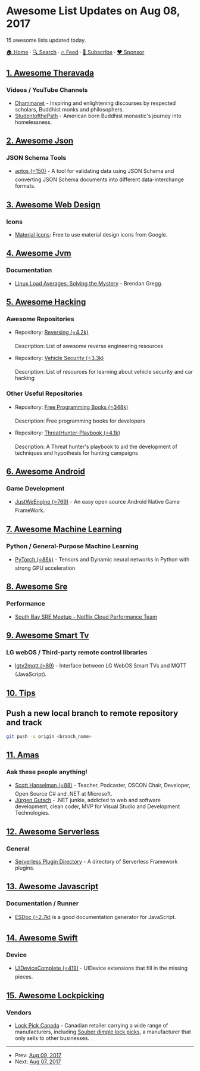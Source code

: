 # Awesome List Updates on Aug 08, 2017

15 awesome lists updated today.

[🏠 Home](/README.md) · [🔍 Search](https://www.trackawesomelist.com/search/) · [🔥 Feed](https://www.trackawesomelist.com/rss.xml) · [📮 Subscribe](https://trackawesomelist.us17.list-manage.com/subscribe?u=d2f0117aa829c83a63ec63c2f&id=36a103854c) · [❤️  Sponsor](https://github.com/sponsors/theowenyoung)



## [1. Awesome Theravada](/content/johnjago/awesome-theravada/README.md)

### Videos / YouTube Channels

*   [Dhammanet](https://www.youtube.com/user/dhammanet/videos) - Inspiring and enlightening discourses by respected scholars, Buddhist monks and philosophers.
*   [StudentofthePath](https://www.youtube.com/user/StudentofthePath/videos) - American born Buddhist monastic's journey into homelessness.

## [2. Awesome Json](/content/burningtree/awesome-json/README.md)

### JSON Schema Tools

*   [aptos (⭐150)](https://github.com/pennsignals/aptos) - A tool for validating data using JSON Schema and converting JSON Schema documents into different data-interchange formats.

## [3. Awesome Web Design](/content/nicolesaidy/awesome-web-design/README.md)

### Icons

*   [Material Icons](https://material.io/icons/): Free to use material design icons from Google.

## [4. Awesome Jvm](/content/deephacks/awesome-jvm/README.md)

### Documentation

*   [Linux Load Averages: Solving the Mystery](http://www.brendangregg.com/blog/2017-08-08/linux-load-averages.html) - Brendan Gregg.

## [5. Awesome Hacking](/content/Hack-with-Github/Awesome-Hacking/README.md)

### Awesome Repositories

- Repository: [Reversing (⭐4.2k)](https://github.com/fdivrp/awesome-reversing)

  Description: List of awesome reverse engineering resources


- Repository: [Vehicle Security (⭐3.3k)](https://github.com/jaredthecoder/awesome-vehicle-security)

  Description: List of resources for learning about vehicle security and car hacking



### Other Useful Repositories

- Repository: [Free Programming Books (⭐348k)](https://github.com/EbookFoundation/free-programming-books)

  Description: Free programming books for developers


- Repository: [ThreatHunter-Playbook (⭐4.1k)](https://github.com/Cyb3rWard0g/ThreatHunter-Playbook)

  Description: A Threat hunter's playbook to aid the development of techniques and hypothesis for hunting campaigns



## [6. Awesome Android](/content/JStumpp/awesome-android/README.md)

### Game Development

*   [JustWeEngine (⭐769)](https://github.com/lfkdsk/JustWeEngine) - An easy open source Android Native Game FrameWork.

## [7. Awesome Machine Learning](/content/josephmisiti/awesome-machine-learning/README.md)

### Python / General-Purpose Machine Learning

*   [PyTorch (⭐86k)](https://github.com/pytorch/pytorch) - Tensors and Dynamic neural networks in Python with strong GPU acceleration

## [8. Awesome Sre](/content/dastergon/awesome-sre/README.md)

### Performance

*   [South Bay SRE Meetup - Netflix Cloud Performance Team](https://youtu.be/uQ0flQOtQEA)

## [9. Awesome Smart Tv](/content/vitalets/awesome-smart-tv/README.md)

### LG webOS / Third-party remote control libraries

*   [lgtv2mqtt (⭐89)](https://github.com/hobbyquaker/lgtv2mqtt) - Interface between LG WebOS Smart TVs and MQTT (JavaScript).

## [10. Tips](/content/git-tips/tips/README.md)

## Push a new local branch to remote repository and track

```sh
git push -u origin <branch_name>
```

## [11. Amas](/content/sindresorhus/amas/README.md)

### Ask these people anything!

*   [Scott Hanselman (⭐88)](https://github.com/shanselman/ama) - Teacher, Podcaster, OSCON Chair, Developer, Open Source C# and .NET at Microsoft.
*   [Jürgen Gutsch](https://github.com/JuergenGutsch/ama) - .NET junkie, addicted to web and software development, clean coder, MVP for Visual Studio and Development Technologies.

## [12. Awesome Serverless](/content/pmuens/awesome-serverless/README.md)

### General

*   [Serverless Plugin Directory](https://www.serverlessconsultants.com/plugins/) - A directory of Serverless Framework plugins.

## [13. Awesome Javascript](/content/sorrycc/awesome-javascript/README.md)

### Documentation / Runner

*   [ESDoc (⭐2.7k)](https://github.com/esdoc/esdoc) is a good documentation generator for JavaScript.

## [14. Awesome Swift](/content/matteocrippa/awesome-swift/README.md)

### Device

*   [UIDeviceComplete (⭐419)](https://github.com/Nirma/UIDeviceComplete) - UIDevice extensions that fill in the missing pieces.

## [15. Awesome Lockpicking](/content/fabacab/awesome-lockpicking/README.md)

### Vendors

*   [Lock Pick Canada](https://www.lockpickcanada.com/) - Canadian retailer carrying a wide range of manufacturers, including [Souber dimple lock picks](https://www.lockpickcanada.com/category_s/4.htm), a manufacturer that only sells to other businesses.

---

- Prev: [Aug 09, 2017](/content/2017/08/09/README.md)
- Next: [Aug 07, 2017](/content/2017/08/07/README.md)